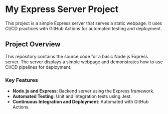 # My Express Server Project

This project is a simple Express server that serves a static webpage. It uses CI/CD practices with GitHub Actions for automated testing and deployment.

## Project Overview

This repository contains the source code for a basic Node.js Express server. The server displays a simple webpage and demonstrates how to use CI/CD pipelines for deployment.

### Key Features

- **Node.js and Express**: Backend server using the Express framework.
- **Automated Testing**: Unit and integration tests using Jest.
- **Continuous Integration and Deployment**: Automated with GitHub Actions.

